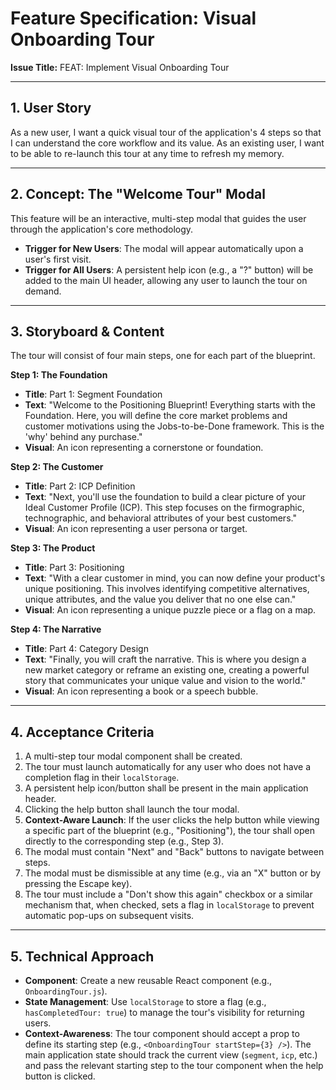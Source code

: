 # Feature Specification: Visual Onboarding Tour

**Issue Title:** FEAT: Implement Visual Onboarding Tour

---

## 1. User Story

As a new user, I want a quick visual tour of the application's 4 steps so that I can understand the core workflow and its value. As an existing user, I want to be able to re-launch this tour at any time to refresh my memory.

---

## 2. Concept: The "Welcome Tour" Modal

This feature will be an interactive, multi-step modal that guides the user through the application's core methodology. 

- **Trigger for New Users**: The modal will appear automatically upon a user's first visit.
- **Trigger for All Users**: A persistent help icon (e.g., a "?" button) will be added to the main UI header, allowing any user to launch the tour on demand.

---

## 3. Storyboard & Content

The tour will consist of four main steps, one for each part of the blueprint.

**Step 1: The Foundation**
- **Title**: Part 1: Segment Foundation
- **Text**: "Welcome to the Positioning Blueprint! Everything starts with the Foundation. Here, you will define the core market problems and customer motivations using the Jobs-to-be-Done framework. This is the 'why' behind any purchase."
- **Visual**: An icon representing a cornerstone or foundation.

**Step 2: The Customer**
- **Title**: Part 2: ICP Definition
- **Text**: "Next, you'll use the foundation to build a clear picture of your Ideal Customer Profile (ICP). This step focuses on the firmographic, technographic, and behavioral attributes of your best customers."
- **Visual**: An icon representing a user persona or target.

**Step 3: The Product**
- **Title**: Part 3: Positioning
- **Text**: "With a clear customer in mind, you can now define your product's unique positioning. This involves identifying competitive alternatives, unique attributes, and the value you deliver that no one else can."
- **Visual**: An icon representing a unique puzzle piece or a flag on a map.

**Step 4: The Narrative**
- **Title**: Part 4: Category Design
- **Text**: "Finally, you will craft the narrative. This is where you design a new market category or reframe an existing one, creating a powerful story that communicates your unique value and vision to the world."
- **Visual**: An icon representing a book or a speech bubble.

---

## 4. Acceptance Criteria

1.  A multi-step tour modal component shall be created.
2.  The tour must launch automatically for any user who does not have a completion flag in their `localStorage`.
3.  A persistent help icon/button shall be present in the main application header.
4.  Clicking the help button shall launch the tour modal.
5.  **Context-Aware Launch**: If the user clicks the help button while viewing a specific part of the blueprint (e.g., "Positioning"), the tour shall open directly to the corresponding step (e.g., Step 3).
6.  The modal must contain "Next" and "Back" buttons to navigate between steps.
7.  The modal must be dismissible at any time (e.g., via an "X" button or by pressing the Escape key).
8.  The tour must include a "Don't show this again" checkbox or a similar mechanism that, when checked, sets a flag in `localStorage` to prevent automatic pop-ups on subsequent visits.

---

## 5. Technical Approach

- **Component**: Create a new reusable React component (e.g., `OnboardingTour.js`).
- **State Management**: Use `localStorage` to store a flag (e.g., `hasCompletedTour: true`) to manage the tour's visibility for returning users.
- **Context-Awareness**: The tour component should accept a prop to define its starting step (e.g., `<OnboardingTour startStep={3} />`). The main application state should track the current view (`segment`, `icp`, etc.) and pass the relevant starting step to the tour component when the help button is clicked.
